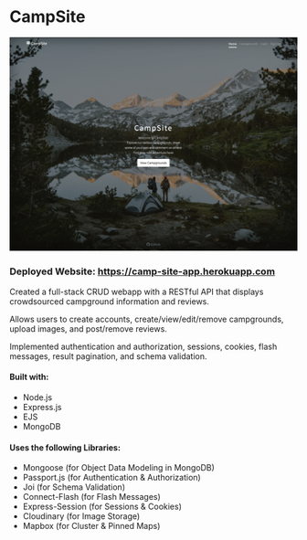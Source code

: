 # CampSite

![gif](https://github.com/kaquino1/campsite/blob/main/campsite.gif?raw=true)

### Deployed Website: https://camp-site-app.herokuapp.com

Created a full-stack CRUD webapp with a RESTful API that displays crowdsourced campground information and reviews.

Allows users to create accounts, create/view/edit/remove campgrounds, upload images, and post/remove reviews.

Implemented authentication and authorization, sessions, cookies, flash messages, result pagination, and schema validation.

#### Built with:

- Node.js
- Express.js
- EJS
- MongoDB

#### Uses the following Libraries:

- Mongoose (for Object Data Modeling in MongoDB)
- Passport.js (for Authentication & Authorization)
- Joi (for Schema Validation)
- Connect-Flash (for Flash Messages)
- Express-Session (for Sessions & Cookies)
- Cloudinary (for Image Storage)
- Mapbox (for Cluster & Pinned Maps)
